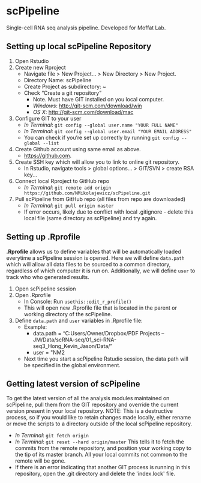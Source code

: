 # scPipeline
Single-cell RNA seq analysis pipeline. Developed for Moffat Lab. 

## Setting up local scPipeline Repository
1.	Open Rstudio
2.	Create new Rproject 
    * Navigate file > New Project… > New Directory > New Project. 
    *	Directory Name: scPipeline
    *	Create Project as subdirectory: ~
    *	Check “Create a git repository”
        +	Note. Must have GIT installed on you local computer. 
        +	*Windows*: http://git-scm.com/download/win
        +	*OS X*: http://git-scm.com/download/mac
3.	Configure GIT to your user
    *	*In Terminal*: `git config --global user.name "YOUR FULL NAME"`
    *	*In Terminal*: `git config --global user.email "YOUR EMAIL ADDRESS"`
    *	You can check if you’re set up correctly by running `git config --global --list`
4.	Create Github account using same email as above.
    * https://github.com. 
6.	Create SSH key which will allow you to link to online git repository. 
    * In Rstudio, navigate tools > global options… > GIT/SVN > create RSA key...
7.	Connect local Rproject to GitHub repo
    * *In Terminal*: `git remote add origin https://github.com/NMikolajewicz/scPipeline.git`
8.	Pull scPipeline from GitHub repo (all files from repo are downloaded)
    * *In Terminal*: `git pull origin master`
    * If error occurs, likely due to conflict with local .gitignore - delete this local file (same directory as scPipeline) and try again. 

## Setting up .Rprofile
**.Rprofile** allows us to define variables that will be automatically loaded everytime a scPipeline session is opened. Here we will define `data.path` which will allow all data files to be sourced to a common directory, regardless of which computer it is run on. Additionally, we will define `user` to track who who generated results.   

1. Open scPipeline session 
2. Open .Rprofile 
    * In Console: Run `usethis::edit_r_profile()`
    * This will open new .Rprofile file that is located in the parent or working directory of the scPipeline. 
2. Define `data.path` and `user` variables in .Rprofile file:
    * Example: 
         + data.path = “C:Users/Owner/Dropbox/PDF Projects – JM/Data/scRNA-seq/01_sci-RNA-seq3_Hong_Kevin_Jason/Data/”
         + user = "NM2
    * Next time you start a scPipeline Rstudio session, the data path will be specified in the global environment. 

## Getting latest version of scPipeline 
To get the latest version of all the analysis modules maintained on scPipeline, pull them from the GIT repository and override the current version present in your local repository. NOTE: This is a destructive process, so if you would like to retain changes made locally, either rename or move the scripts to a directory outside of the local scPipeline repository. 
* *In Terminal*: `git fetch origin`
* *In Terminal*: `git reset --hard origin/master`
This tells it to fetch the commits from the remote repository, and position your working copy to the tip of its master branch.
All your local commits not common to the remote will be gone.
* If there is an error indicating that another GIT process is running in this repository, open the .git directory and delete the 'index.lock' file.

